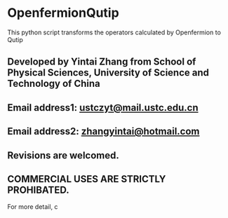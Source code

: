 # OpenfermionQutip
This python script transforms the operators calculated by Openfermion to Qutip

## Developed by Yintai Zhang from School of Physical Sciences, University of Science and Technology of China
## Email address1: ustczyt@mail.ustc.edu.cn
## Email address2: zhangyintai@hotmail.com

## Revisions are welcomed.
## COMMERCIAL USES ARE STRICTLY PROHIBATED.

For more detail, c
